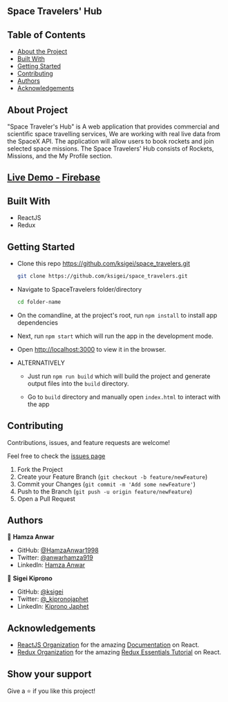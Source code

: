 ## Space Travelers' Hub

## Table of Contents

* [About the Project](#about-the-project)
* [Built With](#built-with)
* [Getting Started](#getting-started)
* [Contributing](#contributing)
* [Authors](#author)
* [Acknowledgements](#acknowledgements)

## About Project

"Space Traveler's Hub" is A web application that provides commercial and scientific space travelling services, We are working with real live data from the SpaceX API. The application will allow users to book rockets and join selected space missions.
The Space Travelers' Hub consists of Rockets, Missions, and the My Profile section.

## [Live Demo - Firebase](https://space-travelers-s-hub.web.app/)

## Built With

* ReactJS
* Redux

## Getting Started

* Clone this repo <https://github.com/ksigei/space_travelers.git>

    ```bash
    git clone https://github.com/ksigei/space_travelers.git
    ```

* Navigate to SpaceTravelers folder/directory

    ```bash
    cd folder-name
    ```

* On the comandline, at the project's root, run ```npm install``` to install app dependencies

* Next, run ```npm start``` which will run the app in the development mode.

* Open [http://localhost:3000](http://localhost:3000) to view it in the browser.

* ALTERNATIVELY

  * Just run ```npm run build``` which will build the project and generate output files into the ```build``` directory.

  * Go to ```build``` directory and manually open ```index.html``` to interact with the app


## Contributing

Contributions, issues, and feature requests are welcome!

Feel free to check the [issues page](../../issues)

  1. Fork the Project
  2. Create your Feature Branch (`git checkout -b feature/newFeature`)
  3. Commit your Changes (`git commit -m 'Add some newFeature'`)
  4. Push to the Branch (`git push -u origin feature/newFeature`)
  5. Open a Pull Request

## Authors

👤 **Hamza Anwar**

- GitHub: [@HamzaAnwar1998](https://github.com/HamzaAnwar1998/)
- Twitter: [@anwarhamza919](https://twitter.com/anwarhamza919/)
- LinkedIn: [Hamza Anwar](https://www.linkedin.com/in/hamza-anwar75)


👤 **Sigei Kiprono**

- GitHub: [@ksigei](https://github.com/ksigei)
- Twitter: [@_kipronojaphet](https://twitter.com/_kipronojaphet)
- LinkedIn: [Kiprono Japhet](https://www.linkedin.com/in/kiprono-japhet/)

## Acknowledgements

* [ReactJS Organization](https://reactjs.org/) for the amazing [Documentation](https://reactjs.org/docs/getting-started.html) on React.
* [Redux Organization](https://redux.js.org/) for the amazing [Redux Essentials Tutorial](https://redux.js.org/tutorials/essentials/part-1-overview-concepts) on React.

## Show your support

Give a ⭐️ if you like this project!